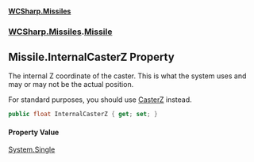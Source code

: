 #### [WCSharp\.Missiles](README.md 'README')
### [WCSharp\.Missiles](WCSharp.Missiles.md 'WCSharp\.Missiles').[Missile](WCSharp.Missiles.Missile.md 'WCSharp\.Missiles\.Missile')

## Missile\.InternalCasterZ Property

The internal Z coordinate of the caster\. This is what the system uses and may or may not be the actual position\.

For standard purposes, you should use [CasterZ](WCSharp.Missiles.Missile.CasterZ.md 'WCSharp\.Missiles\.Missile\.CasterZ') instead.

```csharp
public float InternalCasterZ { get; set; }
```

#### Property Value
[System\.Single](https://learn.microsoft.com/en-us/dotnet/api/system.single 'System\.Single')
